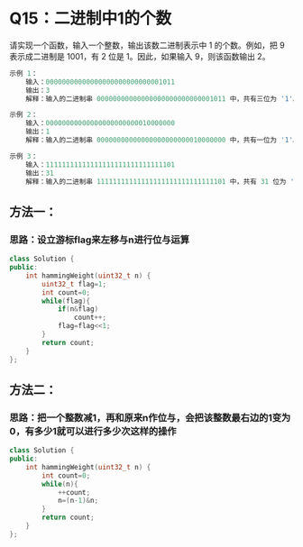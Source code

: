 # Q15：二进制中1的个数

请实现一个函数，输入一个整数，输出该数二进制表示中 1 的个数。例如，把 9 表示成二进制是 1001，有 2 位是 1。因此，如果输入 9，则该函数输出 2。

```cpp
示例 1：
    输入：00000000000000000000000000001011
    输出：3
    解释：输入的二进制串 00000000000000000000000000001011 中，共有三位为 '1'。

示例 2：
    输入：00000000000000000000000010000000
    输出：1
    解释：输入的二进制串 00000000000000000000000010000000 中，共有一位为 '1'。

示例 3：
    输入：11111111111111111111111111111101
    输出：31
    解释：输入的二进制串 11111111111111111111111111111101 中，共有 31 位为 '1'。
```



## 方法一：

### 	思路：设立游标flag来左移与n进行位与运算

```cpp
class Solution {
public:
    int hammingWeight(uint32_t n) {
        uint32_t flag=1;
        int count=0;
        while(flag){
            if(n&flag)
                count++;
            flag=flag<<1;
        }
        return count;
    }
};
```



## 方法二：

### 	思路：把一个整数减1，再和原来n作位与，会把该整数最右边的1变为0，有多少1就可以进行多少次这样的操作

```cpp
class Solution {
public:
    int hammingWeight(uint32_t n) {
        int count=0;
        while(n){
            ++count;
            n=(n-1)&n;
        }
        return count;
    }
};
```

